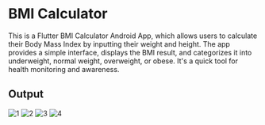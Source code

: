 # BMI Calculator

This is a Flutter BMI Calculator Android App, which allows users to calculate their Body Mass Index by inputting their weight and height. The app provides a simple interface, displays the BMI result, and categorizes it into underweight, normal weight, overweight, or obese. It's a quick tool for health monitoring and awareness.

## Output

![1](https://github.com/user-attachments/assets/13c07e47-2d2f-4527-85c0-e4b45d63ef9c)
![2](https://github.com/user-attachments/assets/71c99de2-c25d-4432-b3aa-048aca058a58)
![3](https://github.com/user-attachments/assets/0baa661b-727e-4ed2-a63a-459e336e2faf)
![4](https://github.com/user-attachments/assets/d6bde08c-be58-4998-b8a1-afba3849c5f1)
